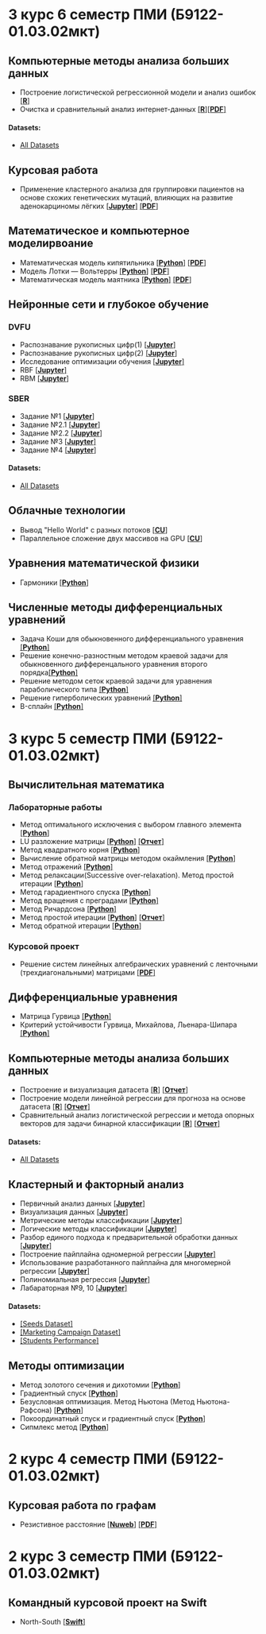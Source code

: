 # 3 курс 6 семестр ПМИ (Б9122-01.03.02мкт)
## Компьютерные методы анализа больших данных

- Построение логистической регрессионной модели и анализ ошибок [[**R**]](https://github.com/Dilijorwen/Education/blob/main/projects/BigData/logit_reg_2.R)
- Очистка и сравнительный анализ интернет-данных [[**R**]](https://github.com/Dilijorwen/Education/blob/main/projects/BigData/lab2_2.R)[[**PDF**]](https://github.com/Dilijorwen/Education/blob/main/projects/BigData/PelaggevDI_lab2_2.pdf)

#### Datasets:
- [All Datasets](https://github.com/Dilijorwen/Education/blob/main/projects/BigData)

## Курсовая работа

- Применение кластерного анализа для группировки пациентов на основе схожих генетических мутаций, влияющих на развитие аденокарциномы лёгких [[**Jupyter**]](https://github.com/Dilijorwen/Education/blob/main/projects/Course/Course.ipynb) [[**PDF**]](https://github.com/Dilijorwen/Education/blob/main/projects/Course/Course_Clustering_final.pdf)

## Математическое и компьютерное моделирвоание
- Математическая модель кипятильника [[**Python**]](https://github.com/Dilijorwen/Education/blob/main/projects/Mathematical%20and%20computer%20modeling/heatter.py) [[**PDF**]](https://github.com/Dilijorwen/Education/blob/main/projects/Mathematical%20and%20computer%20modeling/PDF/1.pdf)
- Модель Лотки — Вольтерры [[**Python**]](https://github.com/Dilijorwen/Education/blob/main/projects/Mathematical%20and%20computer%20modeling/Lotki-Voltera.py) [[**PDF**]](https://github.com/Dilijorwen/Education/blob/main/projects/Mathematical%20and%20computer%20modeling/PDF/2.pdf)
- Математическая модель маятника [[**Python**]](https://github.com/Dilijorwen/Education/blob/main/projects/Mathematical%20and%20computer%20modeling/pendulum.py) [[**PDF**]](https://github.com/Dilijorwen/Education/blob/main/projects/Mathematical%20and%20computer%20modeling/PDF/3.pdf)

## Нейронные сети и глубокое обучение
### DVFU
- Распознавание рукописных цифр(1) [[**Jupyter**]](https://github.com/Dilijorwen/Education/blob/main/projects/Neural%20Networks/Digits_1.ipynb)
- Распознавание рукописных цифр(2) [[**Jupyter**]](https://github.com/Dilijorwen/Education/blob/main/projects/Neural%20Networks/Digits_2.ipynb)
- Исследование оптимизации обучения [[**Jupyter**]](https://github.com/Dilijorwen/Education/blob/main/projects/Neural%20Networks/Fashion.ipynb)
- RBF [[**Jupyter**]](https://github.com/Dilijorwen/Education/blob/main/projects/Neural%20Networks/RBF.ipynb)
- RBM [[**Jupyter**]](https://github.com/Dilijorwen/Education/blob/main/projects/Neural%20Networks/RBM.ipynb)

### SBER
- Задание №1 [[**Jupyter**]](https://github.com/Dilijorwen/Education/blob/main/projects/Neural%20Networks/SBER/HOME_SBER_№1.ipynb)
- Задание №2.1 [[**Jupyter**]](https://github.com/Dilijorwen/Education/blob/main/projects/Neural%20Networks/SBER/HOME_SBER_№2(LR).ipynb)
- Задание №2.2 [[**Jupyter**]](https://github.com/Dilijorwen/Education/blob/main/projects/Neural%20Networks/SBER/HOME_SBER_№2(CLASS).ipynb)
- Задание №3 [[**Jupyter**]](https://github.com/Dilijorwen/Education/blob/main/projects/Neural%20Networks/SBER/HOME_SBER_№3.ipynb)
- Задание №4 [[**Jupyter**]](https://github.com/Dilijorwen/Education/blob/main/projects/Neural%20Networks/SBER/HOME_SBER_№4.ipynb)

#### Datasets:
- [All Datasets](https://github.com/Dilijorwen/Education/blob/main/projects/Neural%20Networks/datasets)

## Облачные технологии
- Вывод "Hello World" с разных потоков [[**CU**]](https://github.com/Dilijorwen/Education/blob/main/projects/Clouds/cluster_hello.cu)
- Параллельное сложение двух массивов на GPU [[**CU**]](https://github.com/Dilijorwen/Education/blob/main/projects/Clouds/mas_operation.cu)

  
## Уравнения математической физики
- Гармоники [[**Python**]](https://github.com/Dilijorwen/Education/blob/main/projects/Equations%20of%20Mathematical%20Physics/Harmonic.py)

## Численные методы дифференциальных уравнений
- Задача Коши для обыкновенного дифференциального уравнения [[**Python**]](https://github.com/Dilijorwen/Education/blob/main/projects/Differential/cauchy_problem.py)
- Решение конечно-разностным методом краевой задачи для обыкновенного дифференцального уравнения второго порядка[[**Python**]](https://github.com/Dilijorwen/Education/blob/main/projects/Differential/lab2.py)
- Решение методом сеток краевой задачи для уравнения параболического типа [[**Python**]](https://github.com/Dilijorwen/Education/blob/main/projects/Differential/lab3.py)
- Решение гиперболических уравнений [[**Python**]](https://github.com/Dilijorwen/Education/blob/main/projects/Differential/lab4.py)
- B-сплайн [[**Python**]](https://github.com/Dilijorwen/Education/blob/main/projects/Differential/lab7.py)

# 3 курс 5 семестр ПМИ (Б9122-01.03.02мкт)
## Вычислительная математика
### Лабораторные работы

- Метод оптимального исключения с выбором главного элемента [[**Python**]](https://github.com/Dilijorwen/Education/blob/main/projects/Calcus/optimal_metod.py)
- LU разложение матрицы [[**Python**]](https://github.com/Dilijorwen/Education/blob/main/projects/Calcus/LU.py) [[**Отчет**]](https://github.com/Dilijorwen/Education/blob/main/projects/Calcus/PDF/LU.pdf)
- Метод квадратного корня [[**Python**]](https://github.com/Dilijorwen/Education/blob/main/projects/Calcus/square_root_method.py)
- Вычисление обратной матрицы методом окаймления [[**Python**]](https://github.com/Dilijorwen/Education/blob/main/projects/Calcus/bordering_method.py)
- Метод отражений [[**Python**]](https://github.com/Dilijorwen/Education/blob/main/projects/Calcus/QR.py)
- Метод релаксации(Successive over-relaxation). Метод простой итерации [[**Python**]](https://github.com/Dilijorwen/Education/blob/main/projects/Calcus/SOR.py)
- Метод гарадиентного спуска [[**Python**]](https://github.com/Dilijorwen/Education/blob/main/projects/Calcus/gradient.py)
- Метод вращения с преградами [[**Python**]](https://github.com/Dilijorwen/Education/blob/main/projects/Calcus/rotation_with_barriers.py)
- Метод Ричардсона [[**Python**]](https://github.com/Dilijorwen/Education/blob/main/projects/Calcus/richardson.py)
- Метод простой итерации [[**Python**]](https://github.com/Dilijorwen/Education/blob/main/projects/Calcus/simple_iterations.py) [[**Отчет**]](https://github.com/Dilijorwen/Education/blob/main/projects/Calcus/PDF/simple.pdf)
- Метод обратной итерации [[**Python**]](https://github.com/Dilijorwen/Education/blob/main/projects/Calcus/reverse_iterations.py)

### Курсовой проект
- Решение систем линейных алгебраических уравнений с ленточными (трехдиагональными) матрицами [[**PDF**]](https://github.com/Dilijorwen/Education/blob/main/projects/Calcus/PDF/Course.pdf)

## Дифференциальные уравнения
- Матрица Гурвица [[**Python**]](https://github.com/Dilijorwen/Education/blob/main/projects/Differential/hurwitz_matrix.py)
- Критерий устойчивости Гурвица, Михайлова, Льенара-Шипара [[**Python**]](https://github.com/Dilijorwen/Education/blob/main/projects/Differential/humilyshi.py)

## Компьютерные методы анализа больших данных

- Построение и визуализация датасета [[**R**]](https://github.com/Dilijorwen/Education/blob/main/projects/BigData/lab1.R) [[**Отчет**]](https://github.com/Dilijorwen/Education/blob/main/projects/BigData/PelageevDI_lab1.pdf)
- Построение модели линейной регрессии для прогноза на основе датасета [[**R**]](https://github.com/Dilijorwen/Education/blob/main/projects/BigData/lab2.R) [[**Отчет**]](https://github.com/Dilijorwen/Education/blob/main/projects/BigData/PelageevDI_lab2.pdf)
- Сравнительный анализ логистической регрессии и метода опорных векторов для задачи бинарной классификации [[**R**]](https://github.com/Dilijorwen/Education/blob/main/projects/BigData/lab3.R) [[**Отчет**]](https://github.com/Dilijorwen/Education/blob/main/projects/BigData/PelageevDI_task3.pdf)

#### Datasets:
- [All Datasets](https://github.com/Dilijorwen/Education/blob/main/projects/BigData/datasets)


## Кластерный и факторный анализ

- Первичный анализ данных [[**Jupyter**]](https://github.com/Dilijorwen/Education/blob/main/projects/ML/Пелагеев%20Д.И.%20lab_1.ipynb)
- Визуализация данных [[**Jupyter**]](https://github.com/Dilijorwen/Education/blob/main/projects/ML/Пелагеев%20Д.И.%20lab_2.ipynb)
- Метрические методы классификации [[**Jupyter**]](https://github.com/Dilijorwen/Education/blob/main/projects/ML/Пелагеев%20Д.И.%20lab_3.ipynb)
- Логические методы классификации [[**Jupyter**]](https://github.com/Dilijorwen/Education/blob/main/projects/ML/Пелагеев%20Д.И.%20lab_4.ipynb)
- Разбор единого подхода к предварительной обработки данных [[**Jupyter**]](https://github.com/Dilijorwen/Education/blob/main/projects/ML/Пелагеев%20Д.И.%20lab_5.ipynb)
- Построение пайплайна одномерной регрессии [[**Jupyter**]](https://github.com/Dilijorwen/Education/blob/main/projects/ML/Пелагеев%20Д.И.%20lab_6.ipynb)
- Использование разработанного пайплайна для многомерной регрессии [[**Jupyter**]](https://github.com/Dilijorwen/Education/blob/main/projects/ML/Пелагеев%20Д.И.%20lab_7.ipynb)
- Полиномиальная регрессия [[**Jupyter**]](https://github.com/Dilijorwen/Education/blob/main/projects/ML/Пелагеев%20Д.И.%20lab_8.ipynb)
- Лабараторная №9, 10 [[**Jupyter**]](https://github.com/Dilijorwen/Education/blob/main/projects/ML/Пелагеев%20Д.И.%20lab_9%2C%2010.ipynb)

#### Datasets:
- [[Seeds Dataset]](https://github.com/Dilijorwen/Education/blob/main/projects/ML/seeds_dataset.txt)
- [[Marketing Campaign Dataset]](https://github.com/Dilijorwen/Education/blob/main/projects/ML/marketing_campaign.csv)
- [[Students Performance]](https://github.com/Dilijorwen/Education/blob/main/projects/ML/StudentsPerformance.csv)


## Методы оптимизации

- Метод золотого сечения и дихотомии [[**Python**]](https://github.com/Dilijorwen/Education/blob/main/projects/Optimizations/dich_gold.py)
- Градиентный спуск [[**Python**]](https://github.com/Dilijorwen/Education/blob/main/projects/Optimizations/gradient_descent.py)
- Безусловная оптимизация. Метод Ньютона (Метод Ньютона-Рафсона) [[**Python**]](https://github.com/Dilijorwen/Education/blob/main/projects/Optimizations/newton_raphson.py)
- Покоординатный спуск и градиентный спуск [[**Python**]](https://github.com/Dilijorwen/Education/blob/main/projects/Optimizations/coord_descent.py)
- Сипмлекс метод [[**Python**]](https://github.com/Dilijorwen/Education/blob/main/projects/Optimizations/simplex.py)


# 2 курс 4 семестр ПМИ (Б9122-01.03.02мкт)

## Курсовая работа по графам
- Резистивное расстояние [[**Nuweb**]](https://github.com/Dilijorwen/Resistance-distance) [[**PDF**]](https://github.com/Dilijorwen/Resistance-distance/blob/main/Resistance%20distance/report.pdf)


# 2 курс 3 семестр ПМИ (Б9122-01.03.02мкт)

## Командный курсовой проект на Swift
- North-South [[**Swift**]](https://github.com/Dilijorwen/NS)





